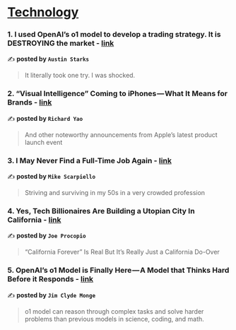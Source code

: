 
<h1><a href=https://medium.com/tag/technology/recommended target="_blank" rel="noopener noreferrer">Technology</a></h1>
<h3>1. I used OpenAI’s o1 model to develop a trading strategy. It is DESTROYING the market - <a href="https://medium.com/datadriveninvestor/i-used-openais-o1-model-to-develop-a-trading-strategy-it-is-destroying-the-market-576a6039e8fa" target="_blank" rel="noopener noreferrer">link</a></h3>

✍️ **posted by `Austin Starks`**

<blockquote>It literally took one try. I was shocked.</blockquote>

<h3>2. “Visual Intelligence” Coming to iPhones — What It Means for Brands - <a href="https://medium.com/ipg-media-lab/visual-intelligence-coming-to-iphones-what-it-means-for-brands-de039541e232" target="_blank" rel="noopener noreferrer">link</a></h3>

✍️ **posted by `Richard Yao`**

<blockquote>And other noteworthy announcements from Apple’s latest product launch event</blockquote>

<h3>3. I May Never Find a Full-Time Job Again - <a href="https://medium.com/crows-feet/i-may-never-find-a-full-time-job-again-84fd220cd965" target="_blank" rel="noopener noreferrer">link</a></h3>

✍️ **posted by `Mike Scarpiello`**

<blockquote>Striving and surviving in my 50s in a very crowded profession</blockquote>

<h3>4. Yes, Tech Billionaires Are Building a Utopian City In California - <a href="https://medium.com/entrepreneur-s-handbook/yes-tech-billionaires-are-building-a-utopian-city-in-california-bfe28b699207" target="_blank" rel="noopener noreferrer">link</a></h3>

✍️ **posted by `Joe Procopio`**

<blockquote>“California Forever” Is Real But It’s Really Just a California Do-Over</blockquote>

<h3>5. OpenAI’s o1 Model is Finally Here — A Model that Thinks Hard Before it Responds - <a href="https://medium.com/generative-ai/openais-o1-model-is-finally-here-a-model-that-thinks-hard-before-it-responds-0ef53042844c" target="_blank" rel="noopener noreferrer">link</a></h3>

✍️ **posted by `Jim Clyde Monge`**

<blockquote>o1 model can reason through complex tasks and solve harder problems than previous models in science, coding, and math.</blockquote>


